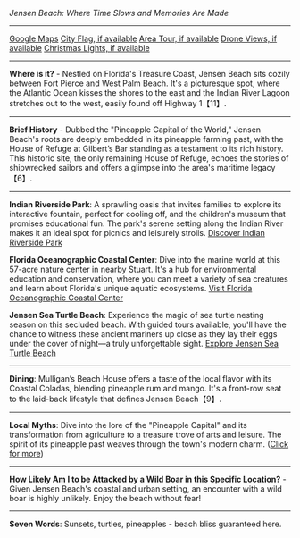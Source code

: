 *Jensen Beach: Where Time Slows and Memories Are Made*

---

[Google Maps](https://www.google.com/maps/place/Jensen+Beach,+FL/data=!3m1!1e3)
[City Flag, if available](https://www.google.com/search?tbm=isch&q=Jensen+Beach+FL+Flag+Picture)
[Area Tour, if available](https://www.youtube.com/results?search_query=Jensen+Beach+FL+4k+tour)
[Drone Views, if available](https://www.youtube.com/results?search_query=Jensen+Beach+FL+4k+drone)
[Christmas Lights, if available](https://www.youtube.com/results?search_query=Jensen+Beach+FL+christmas+lights)

---

**Where is it?** - Nestled on Florida's Treasure Coast, Jensen Beach sits cozily between Fort Pierce and West Palm Beach. It's a picturesque spot, where the Atlantic Ocean kisses the shores to the east and the Indian River Lagoon stretches out to the west, easily found off Highway 1【11】.

---

**Brief History** - Dubbed the "Pineapple Capital of the World," Jensen Beach's roots are deeply embedded in its pineapple farming past, with the House of Refuge at Gilbert’s Bar standing as a testament to its rich history. This historic site, the only remaining House of Refuge, echoes the stories of shipwrecked sailors and offers a glimpse into the area's maritime legacy【6】.

---

**Indian Riverside Park**: A sprawling oasis that invites families to explore its interactive fountain, perfect for cooling off, and the children's museum that promises educational fun. The park's serene setting along the Indian River makes it an ideal spot for picnics and leisurely strolls.
[Discover Indian Riverside Park](https://www.youtube.com/results?search_query=Jensen+Beach+Indian+Riverside+Park)

**Florida Oceanographic Coastal Center**: Dive into the marine world at this 57-acre nature center in nearby Stuart. It's a hub for environmental education and conservation, where you can meet a variety of sea creatures and learn about Florida's unique aquatic ecosystems.
[Visit Florida Oceanographic Coastal Center](https://www.youtube.com/results?search_query=Jensen+Beach+Florida+Oceanographic+Coastal+Center)

**Jensen Sea Turtle Beach**: Experience the magic of sea turtle nesting season on this secluded beach. With guided tours available, you'll have the chance to witness these ancient mariners up close as they lay their eggs under the cover of night—a truly unforgettable sight.
[Explore Jensen Sea Turtle Beach](https://www.youtube.com/results?search_query=Jensen+Beach+Sea+Turtle+Beach)

---

**Dining**: Mulligan’s Beach House offers a taste of the local flavor with its Coastal Coladas, blending pineapple rum and mango. It's a front-row seat to the laid-back lifestyle that defines Jensen Beach【9】.

---

**Local Myths**: Dive into the lore of the "Pineapple Capital" and its transformation from agriculture to a treasure trove of arts and leisure. The spirit of its pineapple past weaves through the town's modern charm.
([Click for more](https://www.google.com/search?q=Jensen+Beach+FL+history))

---

**How Likely Am I to be Attacked by a Wild Boar in this Specific Location?** - Given Jensen Beach's coastal and urban setting, an encounter with a wild boar is highly unlikely. Enjoy the beach without fear!

---

**Seven Words**: Sunsets, turtles, pineapples - beach bliss guaranteed here.